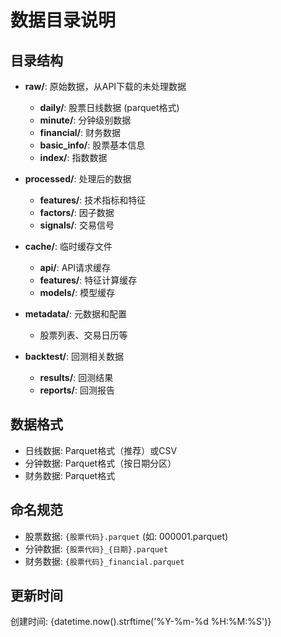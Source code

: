 # 数据目录说明

## 目录结构

- **raw/**: 原始数据，从API下载的未处理数据
  - **daily/**: 股票日线数据 (parquet格式)
  - **minute/**: 分钟级别数据
  - **financial/**: 财务数据
  - **basic_info/**: 股票基本信息
  - **index/**: 指数数据

- **processed/**: 处理后的数据
  - **features/**: 技术指标和特征
  - **factors/**: 因子数据
  - **signals/**: 交易信号

- **cache/**: 临时缓存文件
  - **api/**: API请求缓存
  - **features/**: 特征计算缓存
  - **models/**: 模型缓存

- **metadata/**: 元数据和配置
  - 股票列表、交易日历等

- **backtest/**: 回测相关数据
  - **results/**: 回测结果
  - **reports/**: 回测报告

## 数据格式

- 日线数据: Parquet格式（推荐）或CSV
- 分钟数据: Parquet格式（按日期分区）
- 财务数据: Parquet格式

## 命名规范

- 股票数据: `{股票代码}.parquet` (如: 000001.parquet)
- 分钟数据: `{股票代码}_{日期}.parquet`
- 财务数据: `{股票代码}_financial.parquet`

## 更新时间

创建时间: {datetime.now().strftime('%Y-%m-%d %H:%M:%S')}
